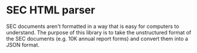 # SEC HTML parser

SEC documents aren't formatted in a way that is easy for computers to understand. The
purpose of this library is to take the unstructured format of the SEC documents (e.g.
10K annual report forms) and convert them into a JSON format.
